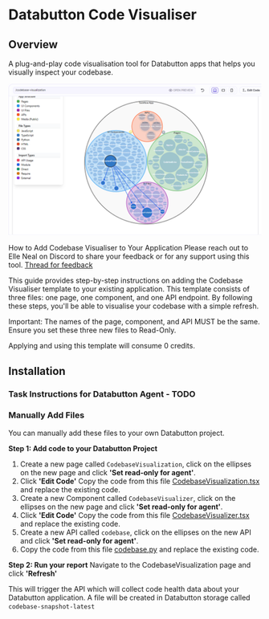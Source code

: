 # Databutton Code Visualiser

## Overview
A plug-and-play code visualisation tool for Databutton apps that helps you visually inspect your codebase.


![code visualiser](images/codevisualiser.png)

How to Add Codebase Visualiser to Your Application
Please reach out to Elle Neal on Discord to share your feedback or for any support using this tool. [Thread for feedback](https://discordapp.com/channels/821839120678125571/1350045417550909462/1350045417550909462)


This guide provides step-by-step instructions on adding the Codebase Visualiser template to your existing application. This template consists of three files: one page, one component, and one API endpoint. By following these steps, you'll be able to visualise your codebase with a simple refresh.

Important: The names of the page, component, and API MUST be the same. Ensure you set these three new files to Read-Only. 

Applying and using this template will consume 0 credits.

## Installation

### Task Instructions for Databutton Agent - TODO

### Manually Add Files
You can manually add these files to your own Databutton project. 

**Step 1: Add code to your Databutton Project**
1. Create a new page called `CodebaseVisualization`, click on the ellipses on the new page and click **'Set read-only for agent'**.
2. Click **'Edit Code'** Copy the code from this file [CodebaseVisualization.tsx](https://github.com/ElleNealAI/databutton-code-visualiser/blob/main/ui/pages/CodebaseVisualization.tsx) and replace the existing code.
3. Create a new Component called `CodebaseVisualizer`, click on the ellipses on the new page and click **'Set read-only for agent'**.
4. Click **'Edit Code'** Copy the code from this file [CodebaseVisualizer.tsx](https://github.com/ElleNealAI/databutton-code-visualiser/blob/main/ui/components/CodebaseVisualizer.tsx) and replace the existing code.
5. Create a new API called `codebase`, click on the ellipses on the new API and click **'Set read-only for agent'**.
6. Copy the code from this file [codebase.py](https://github.com/ElleNealAI/databutton-code-visualiser/blob/main/backend/codebase.py) and replace the existing code.

**Step 2: Run your report**
Navigate to the CodebaseVisualization page and click **'Refresh'**

This will trigger the API which will collect code health data about your Databutton application. A file will be created in Databutton storage called `codebase-snapshot-latest`
